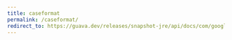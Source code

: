 ```yaml
---
title: caseformat
permalink: /caseformat/
redirect_to: https://guava.dev/releases/snapshot-jre/api/docs/com/google/common/base/CaseFormat.html
---
```

